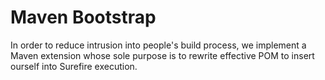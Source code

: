# Maven Bootstrap
In order to reduce intrusion into people's build process,
we implement a Maven extension whose sole purpose is to rewrite
effective POM to insert ourself into Surefire execution.
